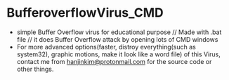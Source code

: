 # BufferoverflowVirus_CMD
- simple Buffer Overflow virus for educational purpose // Made with .bat file // it does Buffer Overflow attack by opening lots of CMD windows 
- For more advanced options(faster, distroy everything(such as system32), graphic motions, make it look like a word file) of this Virus, contact me from hanjinkim@protonmail.com for the source code or other things.
